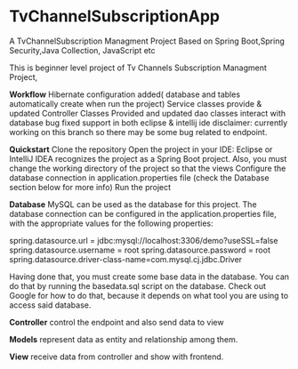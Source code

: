 # TvChannelSubscriptionApp
A TvChannelSubscription Managment Project Based on Spring Boot,Spring Security,Java Collection, JavaScript etc

This is beginner level project of Tv Channels Subscription Managment Project,

**Workflow**
Hibernate configuration added( database and tables automatically create when run the project)
Service classes provide & updated
Controller Classes Provided and updated
dao classes interact with database
bug fixed 
support in both eclipse & intellij ide
disclaimer: currently working on this branch so there may be some bug related to endpoint.

**Quickstart**
Clone the repository
Open the project in your IDE: Eclipse or IntelliJ IDEA
recognizes the project as a Spring Boot project. Also, you must change the working directory of the project so that the views 
Configure the database connection in application.properties file (check the Database section below for more info)
Run the project 


**Database**
MySQL can be used as the database for this project. The database connection can be configured in the application.properties file, with the appropriate values for the following properties:

   spring.datasource.url = jdbc:mysql://localhost:3306/demo?useSSL=false
   spring.datasource.username = root
   spring.datasource.password = root
   spring.datasource.driver-class-name=com.mysql.cj.jdbc.Driver

Having done that, you must create some base data in the database. You can do that by running the basedata.sql script on the database. Check out Google for how to do that, because it depends on what tool you are using to access said database.


**Controller**
control the endpoint and also send data to view
 
**Models**
represent data as entity and relationship among them.

**View**
receive data from controller and show with frontend.
